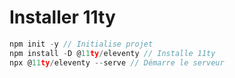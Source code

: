 # Installer 11ty

```js
npm init -y // Initialise projet
npm install -D @11ty/eleventy // Installe 11ty
npx @11ty/eleventy --serve // Démarre le serveur
```